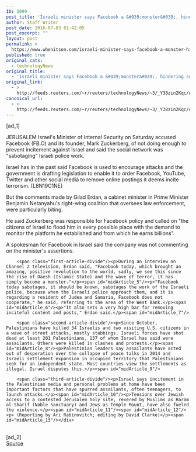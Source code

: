 ```yaml
---
ID: 5099
post_title: 'Israeli minister says Facebook a &#039;monster&#039;, hindering security'
author: Staff Writer
post_date: 2016-07-03 01:42:05
post_excerpt: ""
layout: post
permalink: >
  https://www.whenitson.com/israeli-minister-says-facebook-a-monster-hindering-security/
published: true
original_cats:
  - technologyNews
original_title:
  - 'Israeli minister says Facebook a &#039;monster&#039;, hindering security'
original_link:
  - >
    http://feeds.reuters.com/~r/reuters/technologyNews/~3/_Y38zin2Kqc/us-israel-facebook-idUSKCN0ZI0XB
canonical_url:
  - >
    http://feeds.reuters.com/~r/reuters/technologyNews/~3/_Y38zin2Kqc/us-israel-facebook-idUSKCN0ZI0XB
---
```

 [ad_1]
<br><div id="articleText">
<span id="midArticle_start"/>

<span class="focusParagraph" readability="6"><p><span class="articleLocation">JERUSALEM</span> Israel's Minister of Internal Security on Saturday accused Facebook (<span id="symbol_FB.O_0">FB.O</span>) and its founder, Mark Zuckerberg, of not doing enough to prevent incitement against Israel and said the social network was "sabotaging" Israeli police work.</p></span><span id="midArticle_0"/><p>Israel has in the past said Facebook is used to encourage attacks and the government is drafting legislation to enable it to order Facebook, YouTube, Twitter and other social media to remove online postings it deems incite terrorism. [L8N19C1NE]</p><span id="midArticle_1"/><p>But the comments made by Gilad Erdan, a cabinet minister in Prime Minister Benjamin Netanyahu's right-wing coalition that oversees law enforcement, were particularly biting.</p><span id="midArticle_2"/><p>He said Zuckerberg was responsible for Facebook policy and called on "the citizens of Israel to flood him in every possible place with the demand to monitor the platform he established and from which he earns billions".</p><span id="midArticle_3"/><p>A spokesman for Facebook in Israel said the company was not commenting on the minister's assertions.</p><span id="midArticle_4"/>
        
        <span class="first-article-divide"/><p>During an interview on Channel 2 television, Erdan said, "Facebook today, which brought an amazing, positive revolution to the world, sadly, we see this since the rise of Daesh (Islamic State) and the wave of terror, it has simply become a monster."</p><span id="midArticle_5"/><p>"Facebook today sabotages, it should be known, sabotages the work of the Israeli police, because when the Israeli police approach them, and it is regarding a resident of Judea and Samaria, Facebook does not cooperate," he said, referring to the area of the West Bank.</p><span id="midArticle_6"/><p>"It also sets a very high bar for removing inciteful content and posts," Erdan said.</p><span id="midArticle_7"/>
        
        <span class="second-article-divide"/><p>Since October, Palestinians have killed 34 Israelis and two visiting U.S. citizens in a wave of street attacks, mostly stabbings. Israeli forces have shot dead at least 201 Palestinians, 137 of whom Israel has said were assailants. Others were killed in clashes and protests.</p><span id="midArticle_8"/><p>Palestinian leaders say assailants have acted out of desperation over the collapse of peace talks in 2014 and Israeli settlement expansion in occupied territory that Palestinians seek for an independent state. Most countries view the settlements as illegal. Israel disputes this.</p><span id="midArticle_9"/>
        
        <span class="third-article-divide"/><p>Israel says incitement in the Palestinian media and personal problems at home have been important factors that have spurred assailants, often teenagers, to launch attacks.</p><span id="midArticle_10"/><p>Tensions over Jewish access to a contested Jerusalem holy site, revered by Muslims as Haram al-Sharif (Noble Sanctuary) and Jews as Temple Mount, have also fueled the violence.</p><span id="midArticle_11"/><span id="midArticle_12"/><p> (Reporting by Ari Rabinovitch; editing by David Clarke)</p><span id="midArticle_13"/></div>
<br>[ad_2]
<br><a href="http://feeds.reuters.com/~r/reuters/technologyNews/~3/_Y38zin2Kqc/us-israel-facebook-idUSKCN0ZI0XB">Source </a>